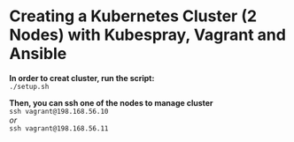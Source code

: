 # Creating a Kubernetes Cluster (2 Nodes) with Kubespray, Vagrant and Ansible

**In order to creat cluster, run the script:**  
`./setup.sh`  

**Then, you can ssh one of the nodes to manage cluster**  
`ssh vagrant@198.168.56.10`    
*or*  
`ssh vagrant@198.168.56.11`   


 

